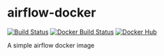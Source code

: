 # airflow-docker
[![Build Status](https://travis-ci.org/xinbinhuang/airflow-docker.svg?branch=master)](https://travis-ci.org/xinbinhuang/airflow-docker)
[![Docker Build Status](https://img.shields.io/docker/build/xinbinhuang/airflow-docker.svg)](https://hub.docker.com/r/xinbinhuang/airflow-docker/)
[![Docker Hub](https://img.shields.io/badge/docker-ready-blue.svg)](https://hub.docker.com/r/xinbinhuang/airflow-docker/)

A simple airflow docker image 
